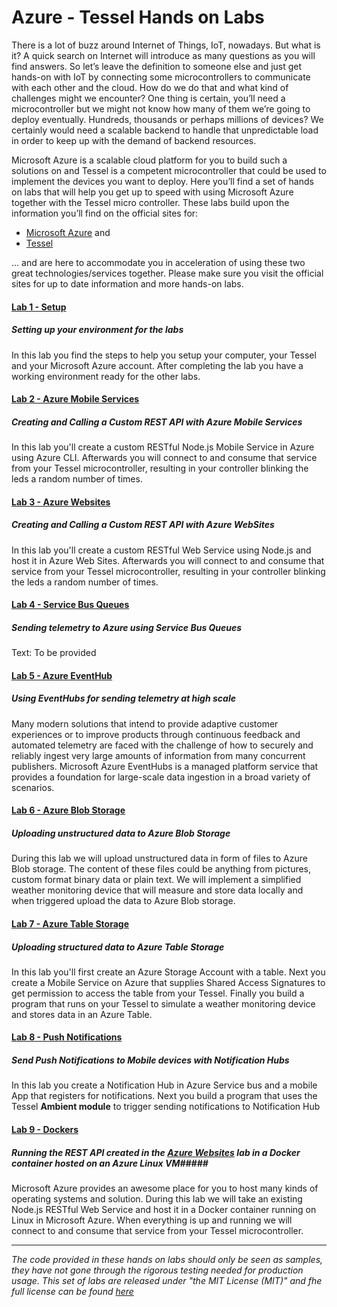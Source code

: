 ﻿Azure - Tessel Hands on Labs
======================================

There is a lot of buzz around Internet of Things, IoT, nowadays. But what is it? A quick search on Internet will introduce as many questions as you will find answers. So let’s leave the definition to someone else and just get hands-on with IoT by connecting some microcontrollers to communicate with each other and the cloud. How do we do that and what kind of challenges might we encounter? One thing is certain, you’ll need a microcontroller but we might not know how many of them we’re going to deploy eventually. Hundreds, thousands or perhaps millions of devices? We certainly would need a scalable backend to handle that unpredictable load in order to keep up with the demand of backend resources.

Microsoft Azure is a scalable cloud platform for you to build such a solutions on and Tessel is a competent microcontroller that could be used to implement the devices you want to deploy. Here you’ll find a set of hands on labs that will help you get up to speed with using Microsoft Azure together with the Tessel micro controller. These labs build upon the information you’ll find on the official sites for:

* [Microsoft Azure](http://azure.com) and
* [Tessel](https://tessel.io)

... and are here to accommodate you in acceleration of using these two great technologies/services together. Please make sure you visit the official sites for up to date information and more hands-on labs.

#### [Lab 1 - Setup](labs/_setup) ####
##### Setting up your environment for the labs #####
In this lab you find the steps to help you setup your computer, your Tessel and your Microsoft Azure account. After completing the lab you have a working environment ready for the other labs.

#### [Lab 2 - Azure Mobile Services](labs/mobile-services) ####
##### Creating and Calling a Custom REST API with Azure Mobile Services #####
In this lab you'll create a custom RESTful Node.js Mobile Service in Azure using Azure CLI. Afterwards you will connect to and consume that service from your Tessel microcontroller, resulting in your controller blinking the leds a random number of times.

#### [Lab 3 - Azure Websites](labs/websites) ####
##### Creating and Calling a Custom REST API with Azure WebSites #####
In this lab you'll create a custom RESTful Web Service using Node.js and host it in Azure Web Sites. Afterwards you will connect to and consume that service from your Tessel microcontroller, resulting in your controller blinking the leds a random number of times.

#### [Lab 4 - Service Bus Queues](labs/service-bus-queues) ####
##### Sending telemetry to Azure using Service Bus Queues #####
Text: To be provided

#### [Lab 5 - Azure EventHub](labs/event-hub) ####
##### Using EventHubs for sending telemetry at high scale #####
Many modern solutions that intend to provide adaptive customer experiences or to improve products through continuous feedback and automated telemetry are faced with the challenge of how to securely and reliably ingest very large amounts of information from many concurrent publishers. Microsoft Azure EventHubs is a managed platform service that provides a foundation for large-scale data ingestion in a broad variety of scenarios.

#### [Lab 6 - Azure Blob Storage](labs/blob-storage) ####
##### Uploading unstructured data to Azure Blob Storage #####
During this lab we will upload unstructured data in form of files to Azure Blob storage. The content of these files could be anything from pictures, custom format binary data or plain text. We will implement a simplified weather monitoring device that will measure and store data locally and when triggered upload the data to Azure Blob storage.

#### [Lab 7 - Azure Table Storage](labs/table-storage) ####
##### Uploading structured data to Azure Table Storage #####
In this lab you'll first create an Azure Storage Account with a table. Next you create a Mobile Service on Azure that supplies Shared Access Signatures to get permission to access the table from your Tessel. Finally you build a program that runs on your Tessel to simulate a weather monitoring device and stores data in an Azure Table.

#### [Lab 8 - Push Notifications](labs/notification-hub) ####
##### Send Push Notifications to Mobile devices with Notification Hubs #####
In this lab you create a Notification Hub in Azure Service bus and a mobile App that registers for notifications. Next you build a program that uses the Tessel __Ambient module__ to trigger sending notifications to Notification Hub

#### [Lab 9 - Dockers](labs/dockers) ####
##### Running the REST API created in the [Azure Websites](labs/websites) lab in a Docker container hosted on an Azure Linux VM#####
Microsoft Azure provides an awesome place for you to host many kinds of operating systems and solution. During this lab we will take an existing Node.js RESTful Web Service and host it in a Docker container running on Linux in Microsoft Azure. When everything is up and running we will connect to and consume that service from your Tessel microcontroller.

---
_The code provided in these hands on labs should only be seen as samples, they have not gone through the rigorous testing needed for production usage. This set of labs are released under "the MIT License (MIT)" and fhe full license can be found [here](LICENSE)_

